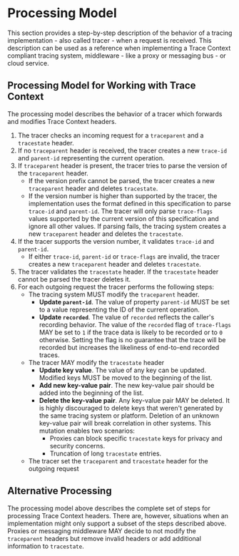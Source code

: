# Processing Model

This section provides a step-by-step description of the behavior of a tracing
implementation - also called tracer - when a request is received. This
description can be used as a reference when implementing a Trace Context
compliant tracing system, middleware - like a proxy or messaging bus - or cloud
service.

## Processing Model for Working with Trace Context

The processing model describes the behavior of a tracer which forwards and
modifies Trace Context headers.

1. The tracer checks an incoming request for a `traceparent` and a `tracestate`
   header.
2. If no `traceparent` header is received, the tracer creates a new `trace-id`
   and `parent-id` representing the current operation.
3. If `traceparent` header is present, the tracer tries to parse the version of
   the `traceparent` header.
   - If the version prefix cannot be parsed, the tracer creates a new
     `traceparent` header and deletes `tracestate`.
   - If the version number is higher than supported by the tracer, the
     implementation uses the format defined in this specification to parse
     `trace-id` and `parent-id`. The tracer will only parse `trace-flags` values
     supported by the current version of this specification and ignore all other
     values. If parsing fails, the tracing system creates a new `traceparent`
     header and deletes the `tracestate`.
4. If the tracer supports the version number, it validates `trace-id` and
   `parent-id`.
   - If either `trace-id`, `parent-id` or `trace-flags` are invalid, the tracer
     creates a new `traceparent` header and deletes `tracestate`.
5. The tracer validates the `tracestate` header. If the `tracestate` header
   cannot be parsed the tracer deletes it.
6. For each outgoing request the tracer performs the following steps:
   - The tracing system MUST modify the `traceparent` header.
        - **Update `parent-id`**. The value of property `parent-id` MUST be set
          to a value representing the ID of the current operation.
        -  **Update `recorded`**. The value of `recorded` reflects the caller's
            recording behavior. The value of the `recorded` flag of
            `trace-flags` MAY be set to `1` if the trace data is likely to be
            recorded or to `0` otherwise. Setting the flag is no guarantee that
            the trace will be recorded but increases the likeliness of
            end-to-end recorded traces.
    - The tracer MAY modify the `tracestate` header
        - **Update key value**. The value of any key can be updated. Modified
          keys MUST be moved to the beginning of the list.
        - **Add new key-value pair**. The new key-value pair should be added
          into the beginning of the list.
        - **Delete the key-value pair**. Any key-value pair MAY be deleted. It
          is highly discouraged to delete keys that weren't generated by the
          same tracing system or platform. Deletion of an unknown key-value pair
          will break correlation in other systems. This mutation enables two
          scenarios:
            - Proxies can block specific `tracestate` keys for privacy and
              security concerns.
            - Truncation of long `tracestate` entries.
    - The tracer set the `traceparent` and `tracestate` header for the outgoing
      request

## Alternative Processing

The processing model above describes the complete set of steps for processing
Trace Context headers. There are, however, situations when an implementation
might only support a subset of the steps described above. Proxies or messaging
middleware MAY decide to not modify the `traceparent` headers but remove invalid
headers or add additional information to `tracestate`.
